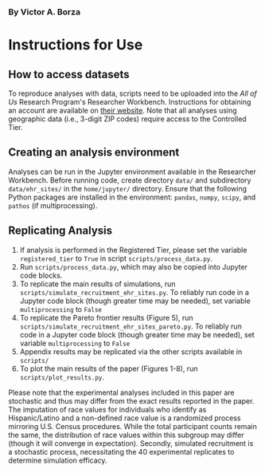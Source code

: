 ### By Victor A. Borza
# Instructions for Use
## How to access datasets
To reproduce analyses with data, scripts need to be uploaded into the _All of Us_ Research Program's Researcher Workbench.
Instructions for obtaining an account are available on [their website](https://workbench.researchallofus.org/).
Note that all analyses using geographic data (i.e., 3-digit ZIP codes) require access to the Controlled Tier.

## Creating an analysis environment
Analyses can be run in the Jupyter environment available in the Researcher Workbench.
Before running code, create directory `data/` and subdirectory `data/ehr_sites/` in the `home/jupyter/` directory.
Ensure that the following Python packages are installed in the environment: `pandas`, `numpy`, `scipy`, and `pathos` (if multiprocessing).

## Replicating Analysis
1. If analysis is performed in the Registered Tier, please set the variable `registered_tier` to `True` in script `scripts/process_data.py`.
2. Run `scripts/process_data.py`, which may also be copied into Jupyter code blocks.
3. To replicate the main results of simulations, run `scripts/simulate_recruitment_ehr_sites.py`. 
To reliably run code in a Jupyter code block (though greater time may be needed), set variable `multiprocessing` to `False`
4. To replicate the Pareto frontier results (Figure 5), run `scripts/simulate_recruitment_ehr_sites_pareto.py`. 
To reliably run code in a Jupyter code block (though greater time may be needed), set variable `multiprocessing` to `False`
5. Appendix results may be replicated via the other scripts available in `scripts/`
6. To plot the main results of the paper (Figures 1-8), run `scripts/plot_results.py`.

Please note that the experimental analyses included in this paper are stochastic and thus may differ from the exact results reported in the paper.
The imputation of race values for individuals who identify as Hispanic/Latino and a non-defined race value is a randomized process mirroring U.S. Census procedures.
While the total participant counts remain the same, the distribution of race values within this subgroup may differ (though it will converge in expectation).
Secondly, simulated recruitment is a stochastic process, necessitating the 40 experimental replicates to determine simulation efficacy.